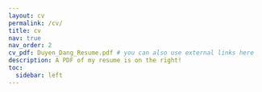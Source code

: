 ```yaml
---
layout: cv
permalink: /cv/
title: cv
nav: true
nav_order: 2
cv_pdf: Duyen_Dang_Resume.pdf # you can also use external links here
description: A PDF of my resume is on the right!
toc:
  sidebar: left
---
```


